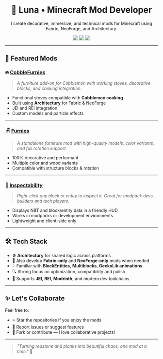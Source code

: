 <h1 align="center">🧪 Luna • Minecraft Mod Developer</h1>
<p align="center">I create decorative, immersive, and technical mods for Minecraft using Fabric, NeoForge, and Architectury.</p>

<p align="center">
  <img src="https://img.shields.io/badge/Minecraft-1.20%20%7C%201.21-brightgreen?style=for-the-badge" />
  <img src="https://img.shields.io/badge/Modloaders-Fabric%20%7C%20NeoForge%20%7C%20Architectury-blue?style=for-the-badge" />
  <img src="https://img.shields.io/badge/Multi--loader%20Support-Yes-yellow?style=for-the-badge" />
</p>

---

## 🧱 Featured Mods

### 🔥 [CobbleFurnies](https://modrinth.com/mod/cobblefurnies)
> *A furniture add-on for Cobblemon with working stoves, decorative blocks, and cooking integration.*

- Functional stoves compatible with **Cobblemon cooking**
- Built using **Architectury** for Fabric & NeoForge
- JEI and REI integration
- Custom models and particle effects

---

### 🪑 [Furnies](https://modrinth.com/mod/furnies)
> *A standalone furniture mod with high-quality models, color variants, and full rotation support.*

- 100% decorative and performant
- Multiple color and wood variants
- Compatible with structure blocks & rotation

---

### 🧐 [Inspectability](https://modrinth.com/mod/inspectability)
> *Right-click any block or entity to inspect it. Great for modpack devs, builders and tech players.*

- Displays NBT and block/entity data in a friendly HUD
- Works in modpacks or development environments
- Lightweight and client-side only

---

## 🛠️ Tech Stack

- ⚙️ **Architectury** for shared logic across platforms
- 🧵 Also develop **Fabric-only** and **NeoForge-only** mods when needed
- 💡 Familiar with **BlockEntities**, **Multiblocks**, **GeckoLib animations**
- 🔍 Strong focus on optimization, compatibility and polish
- 🧰 Supports **JEI**, **REI**, **Modrinth**, and modern dev toolchains

---

## ✨ Let's Collaborate

Feel free to:
- ⭐ Star the repositories if you enjoy the mods  
- 🐛 Report issues or suggest features  
- 🤝 Fork or contribute — I love collaborative projects!

---

> _"Turning redstone and planks into beautiful chaos, one mod at a time."_ 🧪
